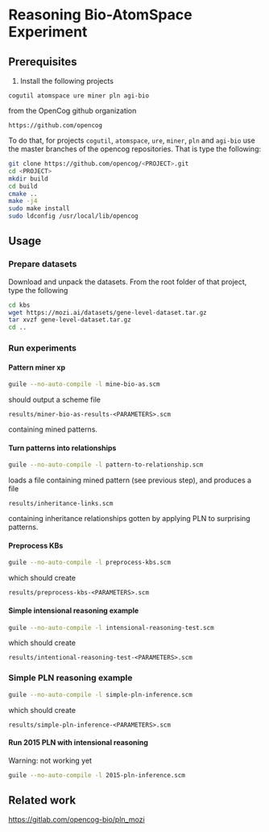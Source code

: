 # Reasoning Bio-AtomSpace Experiment 

## Prerequisites

1. Install the following projects

```
cogutil atomspace ure miner pln agi-bio
```

from the OpenCog github organization

```
https://github.com/opencog
```

To do that, for projects `cogutil`, `atomspace`, `ure`, `miner`, `pln`
and `agi-bio` use the master branches of the opencog
repositories. That is type the following:

```bash
git clone https://github.com/opencog/<PROJECT>.git
cd <PROJECT>
mkdir build
cd build
cmake ..
make -j4
sudo make install
sudo ldconfig /usr/local/lib/opencog
```

## Usage

### Prepare datasets

Download and unpack the datasets. From the root folder of that
project, type the following

```bash
cd kbs
wget https://mozi.ai/datasets/gene-level-dataset.tar.gz
tar xvzf gene-level-dataset.tar.gz
cd ..
```

### Run experiments

#### Pattern miner xp

```bash
guile --no-auto-compile -l mine-bio-as.scm
```

should output a scheme file

```
results/miner-bio-as-results-<PARAMETERS>.scm
```

containing mined patterns.

#### Turn patterns into relationships

```bash
guile --no-auto-compile -l pattern-to-relationship.scm
```

loads a file containing mined pattern (see previous step), and
produces a file

```
results/inheritance-links.scm
```

containing inheritance relationships gotten by applying PLN to
surprising patterns.

#### Preprocess KBs

```bash
guile --no-auto-compile -l preprocess-kbs.scm
```

which should create

```
results/preprocess-kbs-<PARAMETERS>.scm
```

#### Simple intensional reasoning example

```bash
guile --no-auto-compile -l intensional-reasoning-test.scm
```

which should create

```
results/intentional-reasoning-test-<PARAMETERS>.scm
```

### Simple PLN reasoning example

```bash
guile --no-auto-compile -l simple-pln-inference.scm
```

which should create

```
results/simple-pln-inference-<PARAMETERS>.scm
```

#### Run 2015 PLN with intensional reasoning

Warning: not working yet

```bash
guile --no-auto-compile -l 2015-pln-inference.scm
```

## Related work

https://gitlab.com/opencog-bio/pln_mozi
